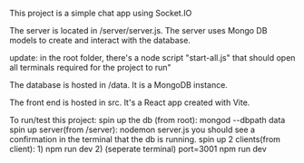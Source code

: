 This project is a simple chat app using Socket.IO

The server is located in /server/server.js. The server uses Mongo DB models to create and interact with the database.

update: in the root folder, there's a node script "start-all.js" that should open all terminals required for the project to run"

The database is hosted in /data. It is a MongoDB instance.

The front end is hosted in src. It's a React app created with Vite.

To run/test this project:
spin up the db (from root):
mongod --dbpath data
spin up server(from /server):
nodemon server.js
you should see a confirmation in the terminal that the db is running.
spin up 2 clients(from client): 1) npm run dev 2) (seperate terminal) port=3001 npm run dev

